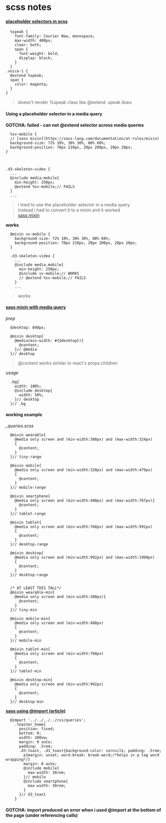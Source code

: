 # scss notes


#### [placeholder selectors in scss](https://naxoc.net/2014/01/28/placeholder-selectors-in-sass/)
```
  %speak {
    font-family: Courier New, monospace;
    max-width: 400px;
    clear: both;
    span {
      font-weight: bold;
      display: block;
    }
  }
.voice-1 {
  @extend %speak;
  span {
    color: magenta;
  }
}
```
> doesn't render %speak class like @extend .speak does   

#### Using a placeholder selector in a media query   

**GOTCHA: failed - can not @extend selector across media queries**

```
  %sv-mobile { 
  // [sass mixin](https://sass-lang.com/documentation/at-rules/mixin)
  background-size: 72% 10%, 30% 30%, 88% 60%;
  background-position: 70px 210px, 20px 200px, 20px 20px;
}



.d3-skeleton-video {
  ...
  @include media.mobile{
    min-height: 250px; 
    @extend %sv-mobile;// FAILS
  }
  ...
```
> i tried to use the placeholder selector in a media query   
> instead i had to convert it to a mixin and it worked   
[sass mixin](https://sass-lang.com/documentation/at-rules/mixin)

**works**

```
  @mixin sv-mobile { 
    background-size: 72% 10%, 30% 30%, 88% 60%;
    background-position: 70px 210px, 20px 200px, 20px 20px;
  }

  .d3-skeleton-video {
    ...
    @include media.mobile{
      min-height: 250px; 
      @include sv-mobile;// WORKS
      // @extend %sv-mobile;// FAILS
    }
    ...
```
> works

#### [sass mixin with media query](https://youtu.be/roywYSEPSvc?t=2087)   

_prep_

```
  $desktop: 840px;

  @mixin desktop{
    @media(min-width: #{$desktop}){
      @content;
    }// @media
  }// desktop
```
> @content works similar to react's props.children

_usage_

```
  .bg{
    width: 100%;
    @include desktop{
      width: 50%;
    }// desktop
  }// .bg
```
#### working example

*_queries.scss*

```
  @mixin wearable{
    @media only screen and (min-width:300px) and (max-width:324px)
    {
      @content;
    }
  }// tiny-range

  @mixin mobile{
    @media only screen and (min-width:320px) and (max-width:479px)
    {
      @content;
    }
  }// mobile-range

  @mixin smartphone{
    @media only screen and (min-width:480px) and (max-width:767px){
      @content;
    }
  }// tablet-range

  @mixin tablet{
    @media only screen and (min-width:768px) and (max-width:991px)
    {
      @content;
    }
  }// desktop-range

  @mixin desktop{
    @media only screen and (min-width:992px) and (max-width:1999px)
    {
      @content;
    }
  }// desktop-range


  /* AT LEAST THIS TALL*/
  @mixin wearable-min{
    @media only screen and (min-width:300px){
      @content;
    }
  }// tiny-min

  @mixin mobile-min{
    @media only screen and (min-width:480px)
    {
      @content;
    }
  }// mobile-min

  @mixin tablet-min{
    @media only screen and (min-width:768px)
    {
      @content;
    }
  }// tablet-min

  @mixin desktop-min{
    @media only screen and (min-width:992px)
    {
      @content;
    }
  }// desktop-min
```

**[sass using @import (article)](https://sass-lang.com/documentation/at-rules/import)**   

```
  @import '../../../../css/queries';
    .toaster_home{
      position: fixed;
      bottom: 0;
      width: 100vw;
      margin: 0 auto;
      padding: .5rem;
      .d3-toast, .d3_toast{background-color: cornsilk; padding: .5rem;
        p{margin: unset; word-break: break-word;/*helps in p tag word wrapping*/}
        margin: 0 auto;
        @include mobile{
          max-width: 30rem;
        }// mobile
        @include smartphone{
          max-width: 30rem;
        }
      }// d3_toast
    }
```
#### GOTCHA: import produced an error when i used @import at the bottom of the page (under referencing calls)
